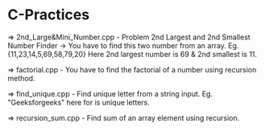# C-Practices
=> 2nd_Large&Mini_Number.cpp - Problem 2nd Largest and 2nd Smallest Number Finder -> You have to find this two number from an array. Eg. {11,23,14,5,69,58,79,20}
Here 2nd largest number is 69 & 2nd smallest is 11.

=> factorial.cpp - You have to find the factorial of a number using recursion method.

=> find_unique.cpp - Find unique letter from a string input. Eg. "Geeksforgeeks" here for is unique letters.

=> recursion_sum.cpp - Find sum of an array element using recursion.

